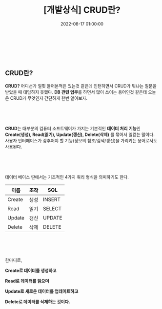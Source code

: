 ﻿---
permalink: /2022-08-17-CRUD란?/
published: true
title: "[개발상식] CRUD란?"
date: 2022-08-17 01:00:00
toc: true
toc_sticky: true
toc_label: "CRUD란?"
categories:
- 개발상식
tags:
- CRUD
- 개발상식
---

<br><br><br>

  

## CRUD란?

**CRUD?** 어디선가 얼핏 들어본적은 있는것 같은데 인턴하면서 CRUD가 뭐냐는 질문을 받았을 때 대답하지 못했다. **DB 관련 업무**를 하면서 많이 쓰이는 용어인것 같은데 오늘은 CRUD가 무엇인지 간단하게 한번 알아보자.

  

<br><br><br>

  

**CRUD**는 대부분의 컴퓨터 소프트웨어가 가지는 기본적인 **데이터 처리 기능**인 **Create(생성), Read(읽기), Update(갱신), Delete(삭제)** 를 묶어서 일컫는 말이다. 사용자 인터페이스가 갖추어야 할 기능(정보의 참조/검색/갱신)을 가리키는 용어로서도 사용된다.

  

<br><br><br>

데이터 베이스 딴에서는 기초적인 4가지 쿼리 형식을 의미하기도 한다.

|이름|조작|SQL|
|---|---|---|
| Create |생성 | INSERT |
| Read | 읽기 | SELECT |
| Update | 갱신 | UPDATE |
| Delete | 삭제 | DELETE |

  

<br><br><br>

  

한마디로,

**Create로 데이터를 생성하고**

**Read로 데이터를 읽으며**

**Update로 새로운 데이터를 업데이트하고**

**Delete로 데이터를 삭제하는 것이다.**

  

<br><br><br>
